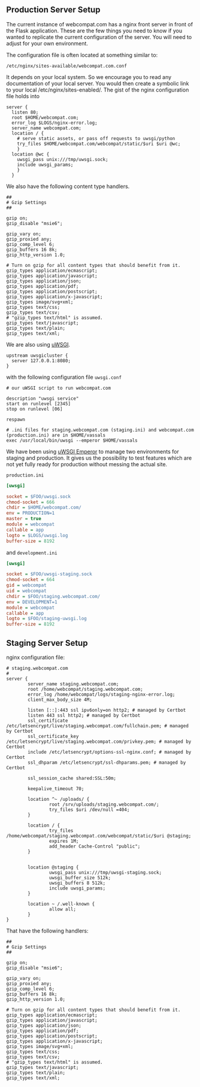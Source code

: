 ## Production Server Setup

The current instance of webcompat.com has a nginx front server in front of the Flask application. These are the few things you need to know if you wanted to replicate the current configuration of the server. You will need to adjust for your own environment.

The configuration file is often located at something similar to:

```
/etc/nginx/sites-available/webcompat.com.conf
```

It depends on your local system. So we encourage you to read any documentation of your local server. You would then create a symbolic link to your local /etc/nginx/sites-enabled/. The gist of the nginx configuration file holds into

```nginx
server {
  listen 80;
  root $HOME/webcompat.com;
  error_log $LOGS/nginx-error.log;
  server_name webcompat.com;
  location / {
    # serve static assets, or pass off requests to uwsgi/python
    try_files $HOME/webcompat.com/webcompat/static/$uri $uri @wc;
    }
  location @wc {
    uwsgi_pass unix:///tmp/uwsgi.sock;
    include uwsgi_params;
    }
  }
```

We also have the following content type handlers.

```nginx
##
# Gzip Settings
##

gzip on;
gzip_disable "msie6";

gzip_vary on;
gzip_proxied any;
gzip_comp_level 6;
gzip_buffers 16 8k;
gzip_http_version 1.0;

# Turn on gzip for all content types that should benefit from it.
gzip_types application/ecmascript;
gzip_types application/javascript;
gzip_types application/json;
gzip_types application/pdf;
gzip_types application/postscript;
gzip_types application/x-javascript;
gzip_types image/svg+xml;
gzip_types text/css;
gzip_types text/csv;
# "gzip_types text/html" is assumed.
gzip_types text/javascript;
gzip_types text/plain;
gzip_types text/xml;
```

We are also using [uWSGI](http://uwsgi-docs.readthedocs.org/en/latest/index.html).

```
upstream uwsgicluster {
  server 127.0.0.1:8080;
}
```

with the following configuration file `uwsgi.conf`

```
# our uWSGI script to run webcompat.com

description "uwsgi service"
start on runlevel [2345]
stop on runlevel [06]

respawn

# .ini files for staging.webcompat.com (staging.ini) and webcompat.com (production.ini) are in $HOME/vassals
exec /usr/local/bin/uwsgi --emperor $HOME/vassals
```

We have been using [uWSGI Emperor](http://uwsgi-docs.readthedocs.org/en/latest/Emperor.html) to manage two environments for staging and production. It gives us the possibility to test features which are not yet fully ready for production without messing the actual site.

`production.ini`

```ini
[uwsgi]

socket = $FOO/uwsgi.sock
chmod-socket = 666
chdir = $HOME/webcompat.com/
env = PRODUCTION=1
master = true
module = webcompat
callable = app
logto = $LOGS/uwsgi.log
buffer-size = 8192
```

and `development.ini`

```ini
[uwsgi]

socket = $FOO/uwsgi-staging.sock
chmod-socket = 664
gid = webcompat
uid = webcompat
chdir = $FOO/staging.webcompat.com/
env = DEVELOPMENT=1
module = webcompat
callable = app
logto = $FOO/staging-uwsgi.log
buffer-size = 8192

```

## Staging Server Setup

nginx configuration file:

```nginx
# staging.webcompat.com
#
server {
        server_name staging.webcompat.com;
        root /home/webcompat/staging.webcompat.com;
        error_log /home/webcompat/logs/staging-nginx-error.log;
        client_max_body_size 4M;

        listen [::]:443 ssl ipv6only=on http2; # managed by Certbot
        listen 443 ssl http2; # managed by Certbot
        ssl_certificate /etc/letsencrypt/live/staging.webcompat.com/fullchain.pem; # managed by Certbot
        ssl_certificate_key /etc/letsencrypt/live/staging.webcompat.com/privkey.pem; # managed by Certbot
        include /etc/letsencrypt/options-ssl-nginx.conf; # managed by Certbot
        ssl_dhparam /etc/letsencrypt/ssl-dhparams.pem; # managed by Certbot

        ssl_session_cache shared:SSL:50m;

        keepalive_timeout 70;

        location ^~ /uploads/ {
                root /srv/uploads/staging.webcompat.com/;
                try_files $uri /dev/null =404;
        }

        location / {
                try_files /home/webcompat/staging.webcompat.com/webcompat/static/$uri @staging;
                expires 1M;
                add_header Cache-Control "public";
        }


        location @staging {
                uwsgi_pass unix:///tmp/uwsgi-staging.sock;
                uwsgi_buffer_size 512k;
                uwsgi_buffers 8 512k;
                include uwsgi_params;
        }

        location ~ /.well-known {
                allow all;
        }
}

```

That have the following handlers:

```nginx
##
# Gzip Settings
##

gzip on;
gzip_disable "msie6";

gzip_vary on;
gzip_proxied any;
gzip_comp_level 6;
gzip_buffers 16 8k;
gzip_http_version 1.0;

# Turn on gzip for all content types that should benefit from it.
gzip_types application/ecmascript;
gzip_types application/javascript;
gzip_types application/json;
gzip_types application/pdf;
gzip_types application/postscript;
gzip_types application/x-javascript;
gzip_types image/svg+xml;
gzip_types text/css;
gzip_types text/csv;
# "gzip_types text/html" is assumed.
gzip_types text/javascript;
gzip_types text/plain;
gzip_types text/xml;
```
